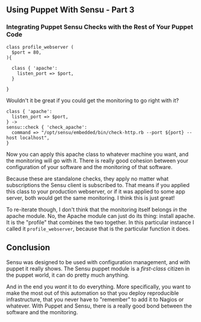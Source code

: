 ## Using Puppet With Sensu - Part 3

### Integrating Puppet Sensu Checks with the Rest of Your Puppet Code

```pupppet
class profile_webserver (
  $port = 80,
){

  class { 'apache':
    listen_port => $port,
  }

}
```

Wouldn't it be great if you could get the monitoring to go right with it?

```puppet
class { 'apache':
  listen_port => $port,
} ->
sensu::check { 'check_apache':
  command => "/opt/sensu/embedded/bin/check-http.rb --port ${port} --host localhost",
}
```

Now you can apply this apache class to whatever machine you want, and the
monitoring will go with it. There is really good cohesion between your
configuration of your software and the monitoring of that software.

Because these are standalone checks, they apply no matter what subscriptions
the Sensu client is subscribed to. That means if you applied this class
to your production webserver, or if it was applied to some app server, both
would get the same monitoring. I think this is just great!

To re-iterate though, I don't think that the monitoring itself belongs
*in* the apache module. No, the Apache module can just do its thing:
install apache. It is the "profile" that combines the two together.
In this particular instance I called it `profile_webserver`, because
that is the particular function it does.

## Conclusion

Sensu was designed to be used with configuration management, and with
puppet it really shows. The Sensu puppet module is a *first-class*
citizen in the puppet world, it can do pretty much anything.

And in the end you *want* it to do everything. More specifically,
you want to make the most out of this automation so that you
deploy reproducible infrastructure, that you never have to
"remember" to add it to Nagios or whatever. With Puppet and Sensu,
there is a really good bond between the software and the monitoring.
